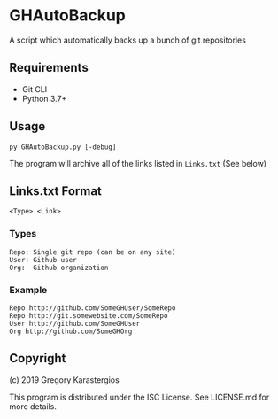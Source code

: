 # GHAutoBackup
A script which automatically backs up a bunch of git repositories

## Requirements
* Git CLI
* Python 3.7+

## Usage
	py GHAutoBackup.py [-debug]

The program will archive all of the links listed in `Links.txt` (See below)

## Links.txt Format

    <Type> <Link>

### Types

    Repo: Single git repo (can be on any site)
    User: Github user
    Org:  Github organization

### Example
    Repo http://github.com/SomeGHUser/SomeRepo
    Repo http://git.somewebsite.com/SomeRepo
    User http://github.com/SomeGHUser
    Org http://github.com/SomeGHOrg
	
## Copyright
(c) 2019 Gregory Karastergios

This program is distributed under the ISC License. See LICENSE.md for more details.